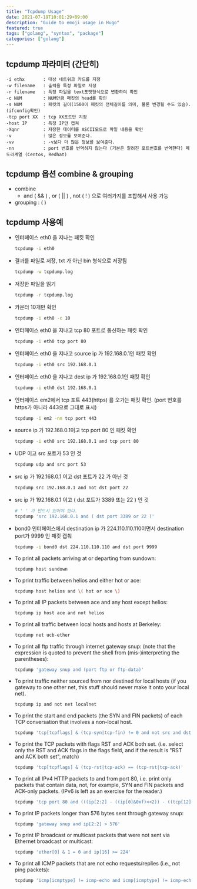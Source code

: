 ```yaml
---
title: "Tcpdump Usage"
date: 2021-07-19T10:01:29+09:00
description: "Guide to emoji usage in Hugo"
featured: true
tags: ["golang", "syntax", "package"]
categories: ["golang"]
---
```


## tcpdump 파라미터 (간단히)
```
-i ethx       : 대상 네트워크 카드를 지정
-w filename   : 출력을 특정 파일로 지정
-r filename   : 특정 파일을 text포맷형식으로 변환하여 확인
-c NUM        : NUM만큼 패킷의 head를 확인
-s NUM        : 패킷의 길이(1500이 패킷의 전체길이를 의미, 물론 변경될 수도 있슴). (ifconfig확인)
-tcp port XX  : tcp XX포트만 지정
-host IP      : 특정 IP만 캡쳐
-Xqnr         : 저장한 데이터를 ASCII모드로 파일 내용을 확인
-v            : 많은 정보를 보여준다.
-vv           : -v보다 더 많은 정보를 보여준다.
-nn           : port 번호를 번역하지 않는다 (기본은 알려진 포트번호를 번역한다) 페도라계열 (Centos, Redhat)
```


## tcpdump 옵션 combine & grouping
* combine
  * and ( && ) , or ( || ) , not ( ! ) 으로 여러가지를 조합해서 사용 가능
* grouping : ( )

## tcpdump 사용예


* 인터페이스 eth0 을 지나는 패킷 확인
  ```bash
  tcpdump -i eth0
  ```
* 결과를 파일로 저장, txt 가 아닌 bin 형식으로 저장됨
  ```bash
  tcpdump -w tcpdump.log
  ```

* 저장한 파일을 읽기
  ```bash
  tcpdump -r tcpdump.log
  ```

* 카운터 10개만 확인
  ```bash
  tcpdump -i eth0 -c 10
  ```

* 인터페이스 eth0 을 지나고 tcp 80 포트로 통신하는 패킷 확인
  ```bash
  tcpdump -i eth0 tcp port 80
  ```

* 인터페이스 eth0 을 지나고 source ip 가 192.168.0.1인 패킷 확인
  ```bash
  tcpdump -i eth0 src 192.168.0.1
  ```

* 인터페이스 eth0 을 지나고 dest ip 가 192.168.0.1인 패킷 확인
  ```bash
  tcpdump -i eth0 dst 192.168.0.1
  ```

* 인터페이스 em2에서 tcp 포트 443(https) 를 오가는 패킷 확인. (port 번호를 https가 아니라 443으로 그대로 표시)
  ```bash
  tcpdump -i em2 -nn tcp port 443
  ```

* source ip 가 192.168.0.1이고 tcp port 80 인 패킷 확인
  ```bash
  tcpdump -i eth0 src 192.168.0.1 and tcp port 80
  ```

* UDP 이고 src 포트가 53 인 것
  ```bash
  tcpdump udp and src port 53
  ```

* src ip 가 192.168.0.1 이고 dst 포트가 22 가 아닌 것
  ```bash
  tcpdump src 192.168.0.1 and not dst port 22
  ```

* src ip 가 192.168.0.1 이고 ( dst 포트가 3389 또는 22 ) 인 것
  ```bash
  # ' ' 가 반드시 있어야 한다.
  tcpdump 'src 192.168.0.1 and ( dst port 3389 or 22 )'
  ```

* bond0 인터페이스에서 destination ip 가 224.110.110.110이면서 destination port가 9999 인 패킷 캡춰
  ```bash
  tcpdump -i bond0 dst 224.110.110.110 and dst port 9999
  ```

* To print all packets arriving at or departing from sundown:
  ```bash
  tcpdump host sundown
  ```

* To print traffic between helios and either hot or ace:
  ```bash
  tcpdump host helios and \( hot or ace \)
  ```
* To print all IP packets between ace and any host except helios:
  ```bash
  tcpdump ip host ace and not helios
  ```

* To print all traffic between local hosts and hosts at Berkeley:
  ```bash
  tcpdump net ucb-ether
  ```

* To print all ftp traffic through internet gateway snup: (note that the expression is quoted to prevent the shell from (mis-)interpreting the parentheses):
  ```bash
  tcpdump 'gateway snup and (port ftp or ftp-data)'
  ```

* To print traffic neither sourced from nor destined for local hosts (if you gateway to one other net, this stuff should never make it onto your local net).
  ```bash
  tcpdump ip and not net localnet
  ```

* To print the start and end packets (the SYN and FIN packets) of each TCP conversation that involves a non-local host.
  ```bash
  tcpdump 'tcp[tcpflags] & (tcp-syn|tcp-fin) != 0 and not src and dst net localnet'
  ```

* To print the TCP packets with flags RST and ACK both set. (i.e. select only the RST and ACK flags in the flags field, and if the result is "RST and ACK both set", match)
  ```bash
  tcpdump 'tcp[tcpflags] & (tcp-rst|tcp-ack) == (tcp-rst|tcp-ack)'
  ```

* To print all IPv4 HTTP packets to and from port 80, i.e. print only packets that contain data, not, for example, SYN and FIN packets and ACK-only packets. (IPv6 is left as an exercise for the reader.)
  ```bash
  tcpdump 'tcp port 80 and (((ip[2:2] - ((ip[0]&0xf)<<2)) - ((tcp[12]&0xf0)>>2)) != 0)'
  ```

* To print IP packets longer than 576 bytes sent through gateway snup:
  ```bash
  tcpdump 'gateway snup and ip[2:2] > 576'
  ```

* To print IP broadcast or multicast packets that were not sent via Ethernet broadcast or multicast:
  ```bash
  tcpdump 'ether[0] & 1 = 0 and ip[16] >= 224'
  ```

* To print all ICMP packets that are not echo requests/replies (i.e., not ping packets):
  ```bash
  tcpdump 'icmp[icmptype] != icmp-echo and icmp[icmptype] != icmp-echoreply'
  ```
